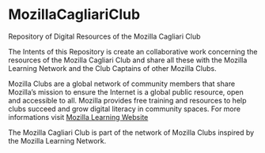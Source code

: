 # MozillaCagliariClub
Repository of Digital Resources of the Mozilla Cagliari Club

The Intents of this Repository is create an collaborative work concerning the resources of the Mozilla Cagliari Club and share all these with the Mozilla Learning Network and the Club Captains of other Mozilla Clubs.

Mozilla Clubs are a global network of community members that share Mozilla’s mission to ensure the Internet is a global public resource, open and accessible to all. Mozilla provides free training and resources to help clubs succeed and grow digital literacy in community spaces. For more informations visit [Mozilla Learning Website](https://learning.mozilla.org)

The Mozilla Cagliari Club is part of the network of Mozilla Clubs inspired by the Mozilla Learning Network.

